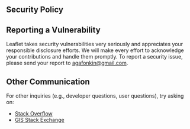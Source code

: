 ## Security Policy

## Reporting a Vulnerability

Leaflet takes security vulnerabilities very seriously and appreciates your responsible disclosure efforts. We will make every effort to acknowledge your contributions and handle them promptly.
To report a security issue, please send your report to agafonkin@gmail.com.

## Other Communication

For other inquiries (e.g., developer questions, user questions), try asking on: 
* [Stack Overflow](https://stackoverflow.com/questions/tagged/leaflet) 
* [GIS Stack Exchange](https://gis.stackexchange.com/questions/tagged/leaflet)
